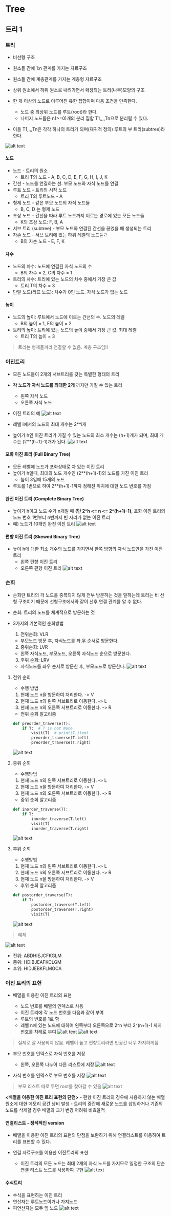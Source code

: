 # Tree
## 트리 1
### 트리

- 비선형 구조
- 원소들 간에 1:n 관계를 가지는 자료구조
- 원소들 간에 계층관계를 가지는 계층형 자료구조
- 상위 원소에서 하위 원소로 내려가면서 확장되는 트리(나무)모양의 구조

- 한 개 이상의 노드로 이루어진 유한 집합이며 다음 조건을 만족한다.
    - 노드 중 최상위 노드를 루트(root)라 한다.
    - 나머지 노드들은 n(>=0)개의 분리 집합 T1,,,,Tn으로 분리될 수 있다.

- 이들 T1,,,,Tn은 각각 하나의 트리가 되며(재귀적 정의) 루트의 부 트리(subtree)라 한다.

![alt text](images/image-01.png)

#### 노드

- 노드 - 트리의 원소
    - 트리 T의 노드 - A, B, C, D, E, F, G, H, I, J, K
- 간선 - 노드를 연결하는 선. 부모 노드와 자식 노드를 연결
- 루트 노드 - 트리의 시작 노드
    - 트리 T의 루트노드 - A
- 형제 노드 - 같은 부모 노드의 자식 노드들
    - B, C, D 는 형제 노드
- 조상 노드 - 간선을 따라 루트 노드까지 이르는 경로에 있는 모든 노드들
    - K의 조상 노드: F, B, A
- 서브 트리 (subtree) - 부모 노드와 연결된 간선을 끊었을 때 생성되는 트리
- 자손 노드 - 서브 트리에 있는 하위 레벨의 노드듣ㄹ
    - B의 자손 노드 - E, F, K

#### 차수

- 노드의 차수: 노드에 연결된 자식 노드의 수
    - B의 차수 = 2, C의 차수 = 1
- 트리의 차수: 트리에 있는 노드의 차수 중에서 가장 큰 값
    - 트리 T의 차수 = 3
- 단말 노드(리프 노드): 차수가 0인 노드. 자식 노드가 없는 노드

#### 높이

- 노드의 높이: 루트에서 노드에 이르는 간선의 수. 노드의 레벨
    - B의 높이 = 1, F의 높이 = 2
- 트리의 높이: 트리에 있는 노드의 높이 중에서 가장 큰 값. 최대 레벨
    - 트리 T의 높이 = 3

> 트리는 형제들끼리 연결할 수 없음. 계층 구조임!!

### 이진트리

- 모든 노드들이 2개의 서브트리를 갖는 특별한 형태의 트리
- **각 노드가 자식 노드를 최대한 2개** 까지만 가질 수 있는 트리
    - 왼쪽 자식 노드
    - 오른쪽 자식 노드

- 이진 트리의 예
    ![alt text](images/image-02.png)

- 레벨 i에서의 노드의 최대 개수는 2**i개
- 높이가 h인 이진 트리가 가질 수 있는 노드의 최소 개수는 (h+1)개가 되며, 최대 개수는 (2**(h+1)-1)개가 된다.
    ![alt text](images/image-03.png)

#### 포화 이진 트리 (Full Binary Tree)

- 모든 레벨에 노드가 포화상태로 차 있는 이진 트리
- 높이가 h일때, 최대의 노드 개수인 (2**(h+1)-1)의 노드를 가진 이진 트리
    - 높이 3일때 15개의 노드
- 루트를 1번으로 하여 2**(h+1)-1까지 정해진 위치에 대한 노드 번호를 가짐

#### 완전 이진 트리 (Complete Binary Tree)

- 높이가 h이고 노드 수가 n개일 때 **(단 2^h <= n <= 2^(h+1)-1)**, 포화 이진 트리의 노드 번호 1번부터 n번까지 빈 자리가 없는 이진 트리
- 예) 노드가 10개인 완전 이진 트리
    ![alt text](images/image-04.png)

#### 편향 이진 트리 (Skewed Binary Tree)

- 높이 h에 대한 최소 개수의 노드를 가지면서 한쪽 방향의 자식 노드만을 가진 이진 트리
    - 왼쪽 편향 이진 트리
    - 오른쪽 편향 이진 트리
    ![alt text](images/image-05.png)

### 순회

- 순회란 트리의 각 노드를 중복되지 않게 전부 방문하는 것을 말하는데 트리는 비 선형 구조이기 때문에 선형구조에서와 같이 선후 연결 관계를 알 수 없다.

- 순회: 트리의 노드를 체계적으로 방문하는 것

- 3가지의 기본적인 순회방법
    1. 전위순회: VLR
    - 부모노드 방문 후, 자식노드를 좌,우 순서로 방문한다.
    2. 중위순회: LVR
    - 왼쪽 자식노드, 부모노드, 오른쪽 자식노드 순으로 방문한다.
    3. 후위 순회: LRV
    - 자식노드를 좌우 순서로 방문한 후, 부모노드로 방문한다.
    ![alt text](images/image-06.png)

1. 전위 순회
    - 수행 방법
    1) 현재 노드 n을 방문하여 처리한다. -> V
    2) 현재 노드 n의 왼쪽 서브트리로 이동한다. -> L
    3) 현재 노드 n의 오른쪽 서브트리로 이동한다. -> R

    - 전위 순회 알고리즘
    ```py
    def preorder_traverse(T):
        if T:  # T is not None
            visit(T)  # print(T.item)
            preorder_traverse(T.left)
            preorder_traverse(T.right)
    ```
    ![alt text](images/image-07.png)

2. 중위 순회
    - 수행방법
    1) 현재 노드 n의 왼쪽 서브트리로 이동한다. -> L
    2) 현재 노드 n을 방문하여 처리한다. -> V
    3) 현재 노드 n의 오른쪽 서브트리로 이동한다. -> R

    - 중위 순회 알고리즘
    ```py
    def inorder_traverse(T):
        if T:
            inorder_traverse(T.left)
            visit(T)
            inorder_traverse(T.right)
    ```
    ![alt text](images/image-08.png)

3. 후위 순회
    - 수행방법
    1) 현재 노드 n의 왼쪽 서브트리로 이동한다. -> L
    2) 현재 노드 n의 오른쪽 서브트리로 이동한다. -> R
    3) 현재 노드 n을 방문하여 처리한다. -> V

    - 후위 순회 알고리즘
    ```py
    def postorder_traverse(T):
        if T:
            postorder_traverse(T.left)
            postorder_traverse(T.right)
            visit(T)
    ```
    ![alt text](images/image-09.png)

> 예제

![alt text](images/image-10.png)

- 전위: ABDHIEJCFKGLM
- 중위: HDIBJEAFKCLGM
- 후위: HIDJEBKFLMGCA

### 이진 트리의 표현

- 배열을 이용한 이진 트리의 표현

    - 노드 번호를 배열의 인덱스로 사용
    - 이진 트리에 각 노드 번호를 다음과 같이 부여
    - 루트의 번호를 1로 함
    - 레벨 n에 있는 노드에 대하여 왼쪽부터 오른쪽으로 2^n 부터 2^(n+1)-1 까지 번호를 차례로 부여
    ![alt text](images/image-11.png)
    ![alt text](images/image-12.png)

> 실제로 잘 사용되지 않음. 레벨이 높고 편향트리라면 빈공간 너무 차지하게됨

- 부모 번호를 인덱스로 자식 번호를 저장

    - 왼쪽, 오른쪽 나누어 다른 리스트에 저장
    ![alt text](images/image-13.png)

- 자식 번호를 인덱스로 부모 번호를 저장
    ![alt text](images/image-14.png)

> 부모 리스트 따로 두면 root를 찾아갈 수 있음
![alt text](images/image-15.png)

**<배열을 이용한 이진 트리 표현의 단점>**
    - 편향 이진 트리의 경우에 사용하지 않는 배열 원소에 대한 메모리 공간 낭비 발생
    - 트리의 중간에 새로운 노드를 삽입하거나 기존의 노드를 삭제할 경우 배열의 크기 변경 어려워 비효율적

#### 연결리스트 - 정석적인 version

- 배열을 이용한 이진 트리의 표현의 단점을 보완하기 위해 연결리스트를 이용하여 트리를 표현할 수 있다.

- 연결 자료구조를 이용한 이진트리의 표현 
    - 이진 트리의 모든 노드는 최대 2개의 자식 노드를 가지므로 일정한 구조의 단순 연결 리스트 노드를 사용하여 구현
    ![alt text](images/image-16.png)

#### 수식트리

- 수식을 표현하는 이진 트리
- 연산자는 루트노드이거나 가지노드
- 피연산자는 모두 잎 노드
![alt text](images/image-17.png)

